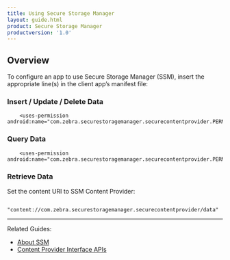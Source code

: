 ```yaml
---
title: Using Secure Storage Manager
layout: guide.html
product: Secure Storage Manager
productversion: '1.0'
---
```


## Overview

To configure an app to use Secure Storage Manager (SSM), insert the appropriate line(s) in the client app’s manifest file: 

### Insert / Update / Delete Data

        <uses-permission android:name="com.zebra.securestoragemanager.securecontentprovider.PERMISSION.WRITE"/>

### Query Data

        <uses-permission android:name="com.zebra.securestoragemanager.securecontentprovider.PERMISSION.READ"/>

### Retrieve Data

Set the content URI to SSM Content Provider:

        "content://com.zebra.securestoragemanager.securecontentprovider/data"



-----

Related Guides:

* [About SSM](../about)
* [Content Provider Interface APIs](../api)